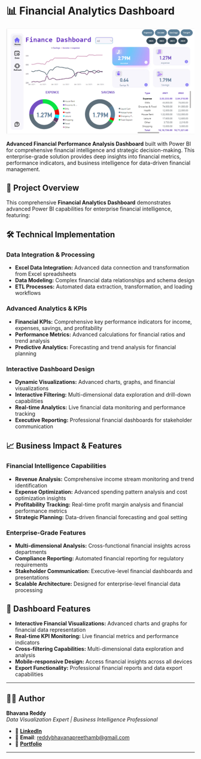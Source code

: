 # 📊 Financial Analytics Dashboard

![Finance Dashboard](https://github.com/Bhavana-Reddy-B/Financial-Analytics-Dashboard/blob/main/Finance%20Dashboard.png)

**Advanced Financial Performance Analysis Dashboard** built with Power BI for comprehensive financial intelligence and strategic decision-making. This enterprise-grade solution provides deep insights into financial metrics, performance indicators, and business intelligence for data-driven financial management.

## 🎯 Project Overview

This comprehensive **Financial Analytics Dashboard** demonstrates advanced Power BI capabilities for enterprise financial intelligence, featuring:

## 🛠️ Technical Implementation

### **Data Integration & Processing**
* **Excel Data Integration:** Advanced data connection and transformation from Excel spreadsheets
* **Data Modeling:** Complex financial data relationships and schema design
* **ETL Processes:** Automated data extraction, transformation, and loading workflows

### **Advanced Analytics & KPIs**
* **Financial KPIs:** Comprehensive key performance indicators for income, expenses, savings, and profitability
* **Performance Metrics:** Advanced calculations for financial ratios and trend analysis
* **Predictive Analytics:** Forecasting and trend analysis for financial planning

### **Interactive Dashboard Design**
* **Dynamic Visualizations:** Advanced charts, graphs, and financial visualizations
* **Interactive Filtering:** Multi-dimensional data exploration and drill-down capabilities
* **Real-time Analytics:** Live financial data monitoring and performance tracking
* **Executive Reporting:** Professional financial dashboards for stakeholder communication

## 📈 Business Impact & Features

### **Financial Intelligence Capabilities**
* **Revenue Analysis:** Comprehensive income stream monitoring and trend identification
* **Expense Optimization:** Advanced spending pattern analysis and cost optimization insights
* **Profitability Tracking:** Real-time profit margin analysis and financial performance metrics
* **Strategic Planning:** Data-driven financial forecasting and goal setting

### **Enterprise-Grade Features**
* **Multi-dimensional Analysis:** Cross-functional financial insights across departments
* **Compliance Reporting:** Automated financial reporting for regulatory requirements
* **Stakeholder Communication:** Executive-level financial dashboards and presentations
* **Scalable Architecture:** Designed for enterprise-level financial data processing

## 🎨 Dashboard Features

* **Interactive Financial Visualizations:** Advanced charts and graphs for financial data representation
* **Real-time KPI Monitoring:** Live financial metrics and performance indicators
* **Cross-filtering Capabilities:** Multi-dimensional data exploration and analysis
* **Mobile-responsive Design:** Access financial insights across all devices
* **Export Functionality:** Professional financial reports and data export capabilities

---

## 👨‍💻 Author

**Bhavana Reddy**  
*Data Visualization Expert | Business Intelligence Professional*

- 🔗 **[LinkedIn](https://www.linkedin.com/in/bhavanareddyy/)**
- 📧 **Email**: reddybhavanapreethamb@gmail.com
- 💼 **[Portfolio](https://github.com/Bhavana-Reddy-B)**

---

